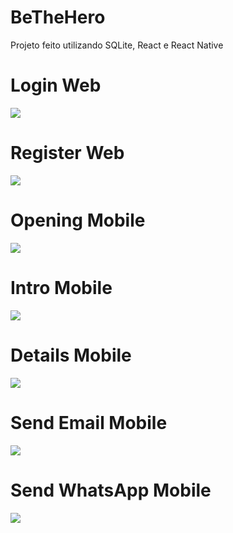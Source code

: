 # BeTheHero
Projeto feito utilizando SQLite, React e React Native

# Login Web
<img src="/images/introWeb.png">

# Register Web
<img src="/images/registro.png">

# Opening Mobile
<img src="/images/opening.jpg">

# Intro Mobile
<img src="/images/intro.jpeg">

# Details Mobile
<img src="/images/details.jpeg">

# Send Email Mobile
<img src="/images/email.jpeg">

# Send WhatsApp Mobile
<img src="/images/wpp.jpeg">
